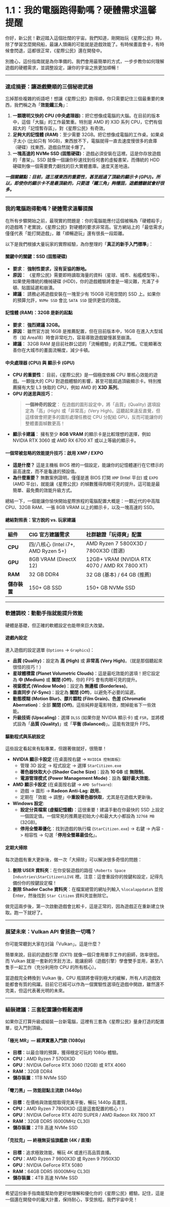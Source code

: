 # 1.1：我的電腦跑得動嗎？硬體需求溫馨提醒

你好，新公民！歡迎踏入這個壯闊的宇宙。我們知道，剛開始玩《星際公民》時，除了學習怎麼開飛船，最讓人頭痛的可能就是遊戲效能了。有時候畫面會卡，有時候會閃退，這都很正常，《星際公民》還在開發中。

別擔心，這份指南就是為你準備的。我們會用最簡單的方式，一步步教你如何理解遊戲的硬體需求，並調整設定，讓你的宇宙之旅更加順暢！

---

### 速成摘要：讓遊戲變順的三個秘密武器

忘掉那些複雜的術語吧！想讓《星際公民》跑得順，你只需要記住三個最重要的東西，我們稱之為「**效能鐵三角**」：

1.  **一顆聰明又快的 CPU (中央處理器)**：把它想像成電腦的大腦。在目前的版本中，這個「大腦」的工作最繁重。特別是 AMD 的 X3D 系列 CPU，它們有個超大的「記憶暫存區」，對《星際公民》有奇效。
2.  **足夠大的記憶體 (RAM)**：至少需要 32GB。把它想像成電腦的工作桌。如果桌子太小 (比如只有 16GB)，東西放不下，電腦就得一直去速度慢很多的倉庫（硬碟）找東西，遊戲自然就卡爆了。
3.  **一塊高速的 NVMe SSD (固態硬碟)**：遊戲必須安裝在這裡。這是你存放遊戲的「書架」。SSD 就像一個讓你秒速找到任何書的虛擬書架，而傳統的 HDD 硬碟則像一個需要費力翻找的巨大實體書庫。速度天差地遠。

**_一個關鍵點：目前，這三樣東西的重要性，甚至超過了頂級的顯示卡 (GPU)。所以，即使你的顯示卡不是最頂級的，只要這「鐵三角」夠穩固，遊戲體驗就會好很多。_**

---

### 我的電腦跑得動嗎？硬體需求溫馨提醒

在所有步驟開始之前，最現實的問題是：你的電腦能應付這個被稱為「硬體殺手」的遊戲嗎？老實說，《星際公民》對硬體的要求非常高。官方網站上的「最低需求」僅僅代表「能打開遊戲」，離「順暢遊玩」還有很長一段距離。

以下是我們根據大量玩家的實際經驗，為你整理的「**真正的新手入門標準**」：

#### 關鍵中的關鍵：SSD (固態硬碟)

- **要求**： **強制性要求，沒有妥協的餘地。**
- **原因**： 《星際公民》需要即時讀取海量的資料（星球、城市、船艦模型等）。如果使用傳統的機械硬碟 (HDD)，你的遊戲體驗將會是一場災難，充滿了卡頓、貼圖延遲和崩潰。
- **建議**： 請務必將遊戲安裝在一塊至少有 150GB 可用空間的 SSD 上。如果你的預算允許，`NVMe SSD` 會比 `SATA SSD` 提供更佳的效能。

#### 記憶體 (RAM)：32GB 是新的起點

- **要求**： **強烈建議 32GB。**
- **原因**： 雖然官方說 16GB 是推薦配置，但在目前版本中，16GB 在進入大型城市（如 Area18）時會非常吃力，容易導致遊戲變慢甚至崩潰。
- **建議**： 32GB RAM 是目前社群公認的「流暢體驗」的真正門檻。它能顯著改善你在大城市的畫面流暢度，減少卡頓。

#### 中央處理器 (CPU) 與 顯示卡 (GPU)

- **CPU 的重要性**： 目前，《星際公民》是一個極度依賴 CPU 單核心效能的遊戲。一顆強大的 CPU 對遊戲體驗的影響，甚至可能超過頂級顯示卡。特別推薦擁有大型 L3 快取的 CPU，例如 AMD 的 **X3D 系列**。
- **GPU 的迷思與技巧**：
  > **一個神奇的設定**： 在遊戲的圖形設定中，將「品質」(Quality) 選項設定為「高」(High) 或「非常高」(Very High)。這聽起來違反直覺，但這樣做會把更多的圖形處理任務從 CPU 分配給 GPU，反而可能讓你的整體畫面幀數更高！
- **顯示卡建議**： 擁有至少 **8GB VRAM** 的顯示卡是比較理想的選擇，例如 NVIDIA RTX 3060 或 AMD RX 6700 XT 或以上等級的顯示卡。

#### 一個常被忽略的效能提升技巧：啟用 XMP / EXPO

- **這是什麼？** 這是主機板 BIOS 裡的一個設定，能讓你的記憶體運行在它標示的最高速度，而不是龜速的預設值。
- **為什麼重要？** 無數案例證明，僅僅是進 BIOS 打開 `XMP` (Intel 平台) 或 `EXPO` (AMD 平台)，就能讓《星際公民》的幀數獲得肉眼可見的提升。這可能是最簡單、最免費的效能升級方式。

總結一下，一個能讓你愉快開始星際旅程的電腦配置大概是：一顆近代的中高階 CPU、32GB RAM、一張 8GB VRAM 以上的顯示卡，以及一塊高速的 SSD。

#### 總結對照表：官方說的 vs. 玩家建議

| 組件         | CIG 官方建議需求                    | 社群驗證「玩得爽」配置                        |
| :----------- | :---------------------------------- | :-------------------------------------------- |
| **CPU**      | 四/八核心 (Intel i7+, AMD Ryzen 5+) | AMD Ryzen 7 5800X3D / 7800X3D (首選)          |
| **GPU**      | 8GB VRAM (DirectX 12)               | 12GB+ VRAM (NVIDIA RTX 4070 / AMD RX 7800 XT) |
| **RAM**      | 32 GB DDR4                          | 32 GB (基本) / 64 GB (推薦)                   |
| **儲存裝置** | 150+ GB SSD                         | 150+ GB NVMe SSD                              |

---

### 軟體調校：動動手指就能提升效能

硬體是基礎，但正確的軟體設定也能帶來巨大改變。

#### 遊戲內設定

進入遊戲的設定選單 (`Options` -> `Graphics`)：

- **品質 (Quality)**：設定為 **高 (High)** 或 **非常高 (Very High)**。（就是那個聽起來很怪的技巧！）
- **星球體積雲 (Planet Volumetric Clouds)**：這是最吃效能的選項！把它設定為 **中 (Medium)** 或 **關閉 (Off)**，你的 FPS 會有肉眼可見的提升。
- **視窗模式 (Window Mode)**：設定為 **無邊框 (Borderless)**。
- **垂直同步 (V-Sync)**：設定為 **關閉 (Off)**，以避免不必要的延遲。
- **動態模糊 (Motion Blur)、膠片顆粒 (Film Grain)、色差 (Chromatic Aberration)**：全部 **關閉 (Off)**。這些純粹是電影特效，關掉能省下一些效能。
- **升級技術 (Upscaling)**：選擇 `DLSS` (如果你是 NVIDIA 顯示卡) 或 `FSR`，並將模式設為「**品質 (Quality)**」或「**平衡 (Balanced)**」。這能有效提升 FPS。

#### 驅動程式與系統設定

這些設定看起來有點專業，但跟著做就好，很簡單！

- **NVIDIA 顯示卡設定** (在桌面按右鍵 -> `NVIDIA 控制面板`):
  - 管理 3D 設定 -> 程式設定 -> 選擇 `StarCitizen.exe`
  - **著色器快取大小 (Shader Cache Size)**：設為 **10 GB** 或 **無限制**。
  - **電源管理模式 (Power Management Mode)**：設為 **偏好最大效能**。
- **AMD 顯示卡設定** (在桌面按右鍵 -> `AMD Software`):
  - 遊戲 -> 圖形 -> **Radeon Anti-Lag**: **啟用**。
  - 定期在「效能 -> 調整」中**重設著色器快取**，尤其是在遊戲大更新後。
- **Windows 設定**:
  - **設定分頁檔案 (虛擬記憶體)**：這很重要！建議手動在你最快的 SSD 上設定一個固定值。一個常見的推薦是初始大小和最大大小都設為 `32768 MB` (32GB)。
  - **停用全螢幕優化**：找到遊戲的執行檔 (`StarCitizen.exe`) -> 右鍵 -> 內容 -> 相容性 -> 勾選「**停用全螢幕最佳化**」。

#### 定期大掃除

每次遊戲有重大更新後，做一次「大掃除」可以解決很多奇怪的問題：

1.  **刪除 USER 資料夾**：在你安裝遊戲的路徑 `\Roberts Space Industries\StarCitizen\LIVE` 裡。注意：這會重設你的按鍵和設定，記得先備份你的按鍵設定檔！
2.  **刪除 Shader Cache 資料夾**：在檔案總管的網址列輸入 `%localappdata%` 並按 Enter，然後找到 `Star Citizen` 資料夾並刪除它。

做完這兩步後，第一次啟動遊戲會比較卡，這是正常的，因為遊戲正在重新建立快取。跑一下就好了。

---

### 展望未來：Vulkan API 會拯救一切嗎？

你可能常聽到大家在討論「Vulkan」。這是什麼？

簡單來說，目前的遊戲引擎 (DX11) 就像一個只會用單手工作的廚師，效率很低。而 Vulkan 就是一套新的烹飪方法，能讓廚師（遊戲引擎）學會雙手並用，甚至八隻手一起工作（充分利用你 CPU 的所有核心）。

當遊戲完全轉換到 Vulkan 後，CPU 瓶頸將會得到極大的緩解，所有人的遊戲效能都會有質的飛躍。目前它已經可以作為一個實驗性選項在遊戲中開啟，雖然還不完美，但這代表著光明的未來。

---

### 組裝建議：三套配置讓你輕鬆選擇

如果你正打算升級或組裝一台新電腦，這裡有三套為《星際公民》量身打造的配置單，從入門到頂級。

#### 「極光 MR」— 經濟實惠入門款 (1080p)

- **目標**：以最合理的預算，獲得穩定可玩的 1080p 體驗。
- **CPU**：AMD Ryzen 7 5700X3D
- **GPU**：NVIDIA GeForce RTX 3060 (12GB) 或 RTX 4060
- **RAM**：32GB DDR4
- **儲存裝置**：1TB NVMe SSD

#### 「彎刀黑」— 效能甜點主流款 (1440p)

- **目標**：在價格與效能間取得完美平衡，暢玩 1440p 高畫質。
- **CPU**：AMD Ryzen 7 7800X3D (這是這套配置的核心！)
- **GPU**：NVIDIA GeForce RTX 4070 SUPER / AMD Radeon RX 7800 XT
- **RAM**：32GB DDR5 (6000MHz CL30)
- **儲存裝置**：2TB 高速 NVMe SSD

#### 「克拉克」— 終極無妥協旗艦款 (4K / 直播)

- **目標**：追求極致效能，暢玩 4K 或進行高品質直播。
- **CPU**：AMD Ryzen 7 9800X3D 或 Ryzen 9 7950X3D
- **GPU**：NVIDIA GeForce RTX 5080
- **RAM**：64GB DDR5 (6000MHz CL30)
- **儲存裝置**：4TB 高速 NVMe SSD

---

希望這份新手指南能幫助你更好地理解和優化你的《星際公民》體驗。記住，這是一個還在開發中的龐大計畫，保持耐心，享受旅程。我們宇宙中見！
